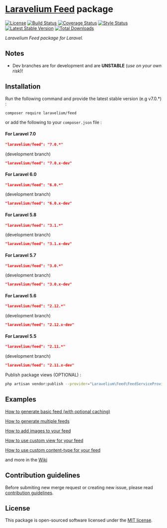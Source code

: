 # **[Laravelium Feed](https://laravelium.com) package**

[![License](https://poser.pugx.org/laravelium/feed/license)](https://packagist.org/packages/laravelium/feed) [![Build Status](https://travis-ci.org/Laravelium/laravel-feed.svg?branch=master)](https://travis-ci.org/Laravelium/laravel-feed) [![Coverage Status](https://coveralls.io/repos/github/Laravelium/laravel-feed/badge.svg?branch=master)](https://coveralls.io/github/Laravelium/laravel-feed?branch=master) [![Style Status](https://github.styleci.io/repos/10391723/shield?style=normal&branch=master)](https://github.styleci.io/repos/10391723) [![Latest Stable Version](https://poser.pugx.org/laravelium/feed/v/stable)](https://packagist.org/packages/laravelium/feed) [![Total Downloads](https://poser.pugx.org/laravelium/feed/downloads)](https://packagist.org/packages/laravelium/feed)

*Laravelium Feed package for Laravel.*

## Notes

- Dev branches are for development and are **UNSTABLE** (*use on your own risk*)!

## Installation

Run the following command and provide the latest stable version (e.g v7.0.\*) :

```bash
composer require laravelium/feed
```

or add the following to your `composer.json` file :

#### For Laravel 7.0
```json
"laravelium/feed": "7.0.*"
```
(development branch)
```json
"laravelium/feed": "7.0.x-dev"
```

#### For Laravel 6.0
```json
"laravelium/feed": "6.0.*"
```
(development branch)
```json
"laravelium/feed": "6.0.x-dev"
```

#### For Laravel 5.8
```json
"laravelium/feed": "3.1.*"
```
(development branch)
```json
"laravelium/feed": "3.1.x-dev"
```

#### For Laravel 5.7
```json
"laravelium/feed": "3.0.*"
```
(development branch)
```json
"laravelium/feed": "3.0.x-dev"
```

#### For Laravel 5.6
```json
"laravelium/feed": "2.12.*"
```
(development branch)
```json
"laravelium/feed": "2.12.x-dev"
```

#### For Laravel 5.5
```json
"laravelium/feed": "2.11.*"
```
(development branch)
```json
"laravelium/feed": "2.11.x-dev"
```

Publish package views (OPTIONAL) :

```bash
php artisan vendor:publish --provider="Laravelium\Feed\FeedServiceProvider"
```

## Examples

[How to generate basic feed (with optional caching)](https://github.com/Laravelium/laravel-feed/wiki/basic-feed)

[How to generate multiple feeds](https://github.com/Laravelium/laravel-feed/wiki/Multiple-Feeds)

[How to add images to your feed](https://github.com/Laravelium/laravel-feed/wiki/How-to-add-images-to-your-feed)

[How to use custom view for your feed](https://github.com/Laravelium/laravel-feed/wiki/How-to-use-custom-view)

[How to use custom content-type for your feed](https://github.com/Laravelium/laravel-feed/wiki/How-to-use-custom-content-type)

and more in the [Wiki](https://github.com/Laravelium/laravel-feed/wiki)

## Contribution guidelines

Before submiting new merge request or creating new issue, please read [contribution guidelines](https://github.com/Laravelium/laravel-feed/blob/master/CONTRIBUTING.md).

## License

This package is open-sourced software licensed under the [MIT license](https://opensource.org/licenses/MIT).
